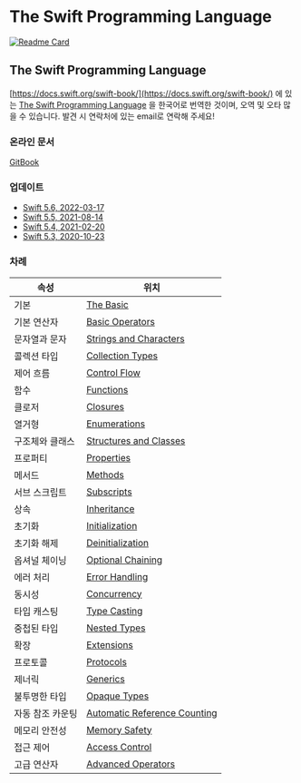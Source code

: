 # The Swift Programming Language

[![Readme Card](https://github-readme-stats.vercel.app/api/pin/?username=bbiguduk\&repo=Swift\_language\_guide\_kr\&theme=midnight-purple)](https://github.com/anuraghazra/github-readme-stats)

## The Swift Programming Language

[https://docs.swift.org/swift-book/](https://docs.swift.org/swift-book/) 에 있는 [The Swift Programming Language](https://docs.swift.org/swift-book/) 을 한국어로 번역한 것이며, 오역 및 오타 많을 수 있습니다. 발견 시 연락처에 있는 email로 연락해 주세요!

### 온라인 문서

[GitBook](https://bbiguduk.gitbook.io/swift)

### 업데이트

* [Swift 5.6, 2022-03-17](revision-history/document-revision-history.md#2022-03-17)
* [Swift 5.5, 2021-08-14](revision-history/document-revision-history.md#2021-08-14)
* [Swift 5.4, 2021-02-20](revision-history/document-revision-history.md#2021-02-20)
* [Swift 5.3, 2020-10-23](revision-history/document-revision-history.md#2020-10-23)

### 차례

| 속성        | 위치                                                                               |
| --------- | -------------------------------------------------------------------------------- |
| 기본        | [The Basic](language-guide-1/the-basics.md)                                      |
| 기본 연산자    | [Basic Operators](language-guide-1/basic-operators.md)                           |
| 문자열과 문자   | [Strings and Characters](language-guide-1/strings-and-characters.md)             |
| 콜렉션 타입    | [Collection Types](language-guide-1/collection-types.md)                         |
| 제어 흐름     | [Control Flow](language-guide-1/control-flow.md)                                 |
| 함수        | [Functions](language-guide-1/functions.md)                                       |
| 클로저       | [Closures](language-guide-1/closures.md)                                         |
| 열거형       | [Enumerations](language-guide-1/enumerations.md)                                 |
| 구조체와 클래스  | [Structures and Classes](language-guide-1/structures-and-classes.md)             |
| 프로퍼티      | [Properties](language-guide-1/properties.md)                                     |
| 메서드       | [Methods](language-guide-1/methods.md)                                           |
| 서브 스크립트   | [Subscripts](language-guide-1/subscripts.md)                                     |
| 상속        | [Inheritance](language-guide-1/inheritance.md)                                   |
| 초기화       | [Initialization](language-guide-1/initialization.md)                             |
| 초기화 해제    | [Deinitialization](language-guide-1/deinitialization.md)                         |
| 옵셔널 체이닝   | [Optional Chaining](language-guide-1/optional-chaining.md)                       |
| 에러 처리     | [Error Handling](language-guide-1/error-handling.md)                             |
| 동시성       | [Concurrency](language-guide-1/concurrency.md)                                   |
| 타입 캐스팅    | [Type Casting](language-guide-1/type-casting.md)                                 |
| 중첩된 타입    | [Nested Types](language-guide-1/nested-types.md)                                 |
| 확장        | [Extensions](language-guide-1/extensions.md)                                     |
| 프로토콜      | [Protocols](language-guide-1/protocols.md)                                       |
| 제너릭       | [Generics](language-guide-1/generics.md)                                         |
| 불투명한 타입   | [Opaque Types](language-guide-1/opaque-types.md)                                 |
| 자동 참조 카운팅 | [Automatic Reference Counting](language-guide-1/automatic-reference-counting.md) |
| 메모리 안전성   | [Memory Safety](language-guide-1/memory-safety.md)                               |
| 접근 제어     | [Access Control](language-guide-1/access-control.md)                             |
| 고급 연산자    | [Advanced Operators](language-guide-1/advanced-operators.md)                     |
